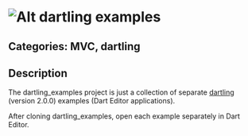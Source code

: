 # ![Alt dartling](https://raw.github.com/dzenanr/dartling/master/resources/dartling.png) **examples**

## Categories: MVC, dartling

## Description

The dartling_examples project is just a collection of separate
[dartling](http://pub.dartlang.org/packages/dartling) (version 2.0.0) examples
(Dart Editor applications).

After cloning dartling_examples, open each example separately in Dart Editor.





